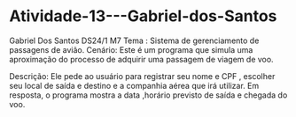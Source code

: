 # Atividade-13---Gabriel-dos-Santos

Gabriel Dos Santos
DS24/1 M7
Tema :
Sistema de gerenciamento de passagens de avião.
Cenário:
Este é um programa que simula uma aproximação do processo de adquirir uma
passagem de viagem de voo.

Descrição:
Ele pede ao usuário para registrar seu nome e CPF , escolher seu local de saída e destino
e a companhia aérea que irá utilizar. Em resposta, o programa mostra a data ,horário
previsto de saída e chegada do voo.
